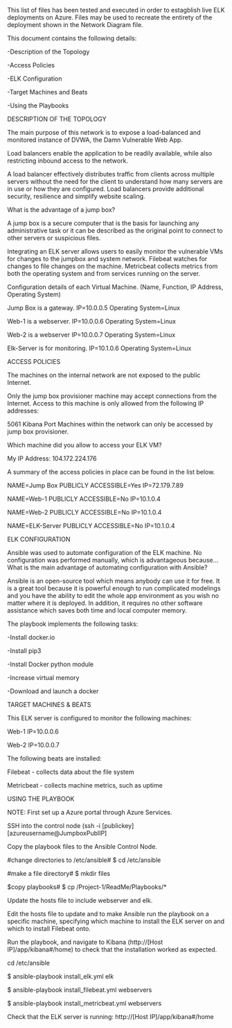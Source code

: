 This list of files has been tested and executed in order to estagblish live ELK deployments on Azure. Files may be used to recreate the entirety of the deployment shown in the Network Diagram file.

This document contains the following details:

-Description of the Topology

-Access Policies

-ELK Configuration

-Target Machines and Beats

-Using the Playbooks


DESCRIPTION OF THE TOPOLOGY

The main purpose of this network is to expose a load-balanced and monitored instance of DVWA, the Damn Vulnerable Web App.

Load balancers enable the application to be readily available, while also restricting inbound access to the network.

A load balancer effectively distributes traffic from clients across multiple servers without the need for the client to understand how many servers are in use or how they are configured. Load balancers provide additional security, resilience and simplify website scaling.

What is the advantage of a jump box?

A jump box is a secure computer that is the basis for launching any administrative task or it can be described as the original point to connect to other servers or suspicious files.

Integrating an ELK server allows users to easily monitor the vulnerable VMs for changes to the jumpbox and system network. Filebeat watches for changes to file changes on the machine. Metricbeat collects metrics from both the operating system and from services running on the server.

Configuration details of each Virtual Machine. (Name, Function, IP Address, Operating System)

Jump Box is a gateway. IP=10.0.0.5	Operating System=Linux

Web-1	is a webserver.  IP=10.0.0.6	Operating System=Linux

Web-2	is a webserver	 IP=10.0.0.7	Operating System=Linux

Elk-Server is for monitoring.  IP=10.1.0.6	Operating System=Linux


ACCESS POLICIES

The machines on the internal network are not exposed to the public Internet.

Only the jump box provisioner machine may accept connections from the Internet. Access to this machine is only allowed from the following IP addresses:

5061 Kibana Port
Machines within the network can only be accessed by jump box provisioner.

Which machine did you allow to access your ELK VM?

My IP Address: 104.172.224.176

A summary of the access policies in place can be found in the list below.

NAME=Jump Box	PUBLICLY ACCESSIBLE=Yes	IP=72.179.7.89

NAME=Web-1	PUBLICLY ACCESSIBLE=No	IP=10.1.0.4

NAME=Web-2	PUBLICLY ACCESSIBLE=No	IP=10.1.0.4

NAME=ELK-Server	 PUBLICLY ACCESSIBLE=No	IP=10.1.0.4


ELK CONFIGURATION

Ansible was used to automate configuration of the ELK machine. No configuration was performed manually, which is advantageous because... What is the main advantage of automating configuration with Ansible?

Ansible is an open-source tool which means anybody can use it for free. It is a great tool because it is powerful enough to run complicated modelings and you have the ability to edit the whole app environment as you wish no matter where it is deployed. In addition, it requires no other software assistance which saves both time and local computer memory.

The playbook implements the following tasks: 

-Install docker.io

-Install pip3

-Install Docker python module

-Increase virtual memory

-Download and launch a docker


TARGET MACHINES & BEATS

This ELK server is configured to monitor the following machines: 

Web-1	IP=10.0.0.6

Web-2	IP=10.0.0.7

The following beats are installed:

Filebeat - collects data about the file system

Metricbeat - collects machine metrics, such as uptime


USING THE PLAYBOOK

NOTE: First set up a Azure portal through Azure Services.

SSH into the control node (ssh -i [publickey] [azureusername@JumpboxPublIP]

Copy the playbook files to the Ansible Control Node.

#change directories to /etc/ansible# 
$ cd /etc/ansible

#make a file directory#
$ mkdir files

$copy playbooks#
$ cp /Project-1/ReadMe/Playbooks/*

Update the hosts file to include webserver and elk.

Edit the hosts file to update and to make Ansible run the playbook on a specific machine, specifying which machine to install the ELK server on and which to install Filebeat onto.

Run the playbook, and navigate to Kibana (http://[Host IP]/app/kibana#/home) to check that the installation worked as expected.

cd /etc/ansible

$ ansible-playbook install_elk.yml elk

$ ansible-playbook install_filebeat.yml webservers

$ ansible-playbook install_metricbeat.yml webservers

Check that the ELK server is running: http://[Host IP]/app/kibana#/home
